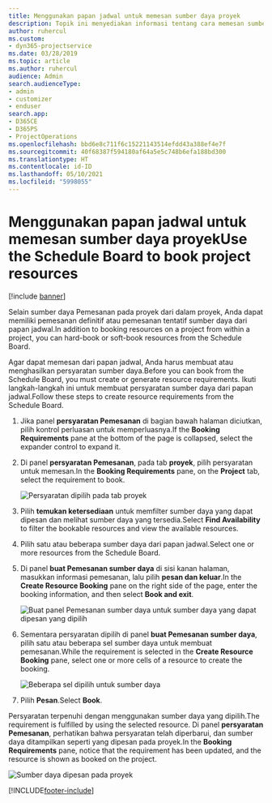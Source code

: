 ```yaml
---
title: Menggunakan papan jadwal untuk memesan sumber daya proyek
description: Topik ini menyediakan informasi tentang cara memesan sumber daya.
author: ruhercul
ms.custom:
- dyn365-projectservice
ms.date: 03/28/2019
ms.topic: article
ms.author: ruhercul
audience: Admin
search.audienceType:
- admin
- customizer
- enduser
search.app:
- D365CE
- D365PS
- ProjectOperations
ms.openlocfilehash: bbd6e8c711f6c15221143514efdd43a388ef4e7f
ms.sourcegitcommit: 40f68387f594180af64a5e5c748b6efa188bd300
ms.translationtype: HT
ms.contentlocale: id-ID
ms.lasthandoff: 05/10/2021
ms.locfileid: "5998055"
---
```

# <a name="use-the-schedule-board-to-book-project-resources"></a><span data-ttu-id="19c4c-103">Menggunakan papan jadwal untuk memesan sumber daya proyek</span><span class="sxs-lookup"><span data-stu-id="19c4c-103">Use the Schedule Board to book project resources</span></span>

[!include [banner](../includes/psa-now-project-operations.md)]

<span data-ttu-id="19c4c-104">Selain sumber daya Pemesanan pada proyek dari dalam proyek, Anda dapat memiliki pemesanan definitif atau pemesanan tentatif sumber daya dari papan jadwal.</span><span class="sxs-lookup"><span data-stu-id="19c4c-104">In addition to booking resources on a project from within a project, you can hard-book or soft-book resources from the Schedule Board.</span></span>

<span data-ttu-id="19c4c-105">Agar dapat memesan dari papan jadwal, Anda harus membuat atau menghasilkan persyaratan sumber daya.</span><span class="sxs-lookup"><span data-stu-id="19c4c-105">Before you can book from the Schedule Board, you must create or generate resource requirements.</span></span> <span data-ttu-id="19c4c-106">Ikuti langkah-langkah ini untuk membuat persyaratan sumber daya dari papan jadwal.</span><span class="sxs-lookup"><span data-stu-id="19c4c-106">Follow these steps to create resource requirements from the Schedule Board.</span></span>

1. <span data-ttu-id="19c4c-107">Jika panel **persyaratan Pemesanan** di bagian bawah halaman diciutkan, pilih kontrol perluasan untuk memperluasnya.</span><span class="sxs-lookup"><span data-stu-id="19c4c-107">If the **Booking Requirements** pane at the bottom of the page is collapsed, select the expander control to expand it.</span></span>
2. <span data-ttu-id="19c4c-108">Di panel **persyaratan Pemesanan**, pada tab **proyek**, pilih persyaratan untuk memesan.</span><span class="sxs-lookup"><span data-stu-id="19c4c-108">In the **Booking Requirements** pane, on the **Project** tab, select the requirement to book.</span></span>

    ![Persyaratan dipilih pada tab proyek](media/Resource-Management-image73.png)

3. <span data-ttu-id="19c4c-110">Pilih **temukan ketersediaan** untuk memfilter sumber daya yang dapat dipesan dan melihat sumber daya yang tersedia.</span><span class="sxs-lookup"><span data-stu-id="19c4c-110">Select **Find Availability** to filter the bookable resources and view the available resources.</span></span> 
4. <span data-ttu-id="19c4c-111">Pilih satu atau beberapa sumber daya dari papan jadwal.</span><span class="sxs-lookup"><span data-stu-id="19c4c-111">Select one or more resources from the Schedule Board.</span></span> 
5. <span data-ttu-id="19c4c-112">Di panel **buat Pemesanan sumber daya** di sisi kanan halaman, masukkan informasi pemesanan, lalu pilih **pesan dan keluar**.</span><span class="sxs-lookup"><span data-stu-id="19c4c-112">In the **Create Resource Booking** pane on the right side of the page, enter the booking information, and then select **Book and exit**.</span></span>

    ![Buat panel Pemesanan sumber daya untuk sumber daya yang dapat dipesan yang dipilih](media/Resource-Management-image74.png)

6. <span data-ttu-id="19c4c-114">Sementara persyaratan dipilih di panel **buat Pemesanan sumber daya**, pilih satu atau beberapa sel sumber daya untuk membuat pemesanan.</span><span class="sxs-lookup"><span data-stu-id="19c4c-114">While the requirement is selected in the **Create Resource Booking** pane, select one or more cells of a resource to create the booking.</span></span>

    ![Beberapa sel dipilih untuk sumber daya](media/Resource-Management-image75.png)

7. <span data-ttu-id="19c4c-116">Pilih **Pesan**.</span><span class="sxs-lookup"><span data-stu-id="19c4c-116">Select **Book**.</span></span>

<span data-ttu-id="19c4c-117">Persyaratan terpenuhi dengan menggunakan sumber daya yang dipilih.</span><span class="sxs-lookup"><span data-stu-id="19c4c-117">The requirement is fulfilled by using the selected resource.</span></span> <span data-ttu-id="19c4c-118">Di panel **persyaratan Pemesanan**, perhatikan bahwa persyaratan telah diperbarui, dan sumber daya ditampilkan seperti yang dipesan pada proyek.</span><span class="sxs-lookup"><span data-stu-id="19c4c-118">In the **Booking Requirements** pane, notice that the requirement has been updated, and the resource is shown as booked on the project.</span></span>

![Sumber daya dipesan pada proyek](media/Resource-Management-image76.png)


[!INCLUDE[footer-include](../includes/footer-banner.md)]